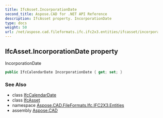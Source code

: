 ```yaml
---
title: IfcAsset.IncorporationDate
second_title: Aspose.CAD for .NET API Reference
description: IfcAsset property. IncorporationDate
type: docs
weight: 50
url: /net/aspose.cad.fileformats.ifc.ifc2x3.entities/ifcasset/incorporationdate/
---
```

## IfcAsset.IncorporationDate property

IncorporationDate

```csharp
public IfcCalendarDate IncorporationDate { get; set; }
```

### See Also

* class [IfcCalendarDate](../../ifccalendardate/)
* class [IfcAsset](../)
* namespace [Aspose.CAD.FileFormats.Ifc.IFC2X3.Entities](../../ifcasset/)
* assembly [Aspose.CAD](../../../)


